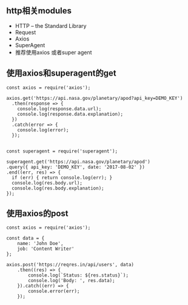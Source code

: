 ## http相关modules

- HTTP – the Standard Library
- Request
- Axios
- SuperAgent
- 推荐使用axios 或者super agent


## 使用axios和superagent的get
```
const axios = require('axios');

axios.get('https://api.nasa.gov/planetary/apod?api_key=DEMO_KEY')
  .then(response => {
    console.log(response.data.url);
    console.log(response.data.explanation);
  })
  .catch(error => {
    console.log(error);
  });


const superagent = require('superagent');

superagent.get('https://api.nasa.gov/planetary/apod')
.query({ api_key: 'DEMO_KEY', date: '2017-08-02' })
.end((err, res) => {
  if (err) { return console.log(err); }
  console.log(res.body.url);
  console.log(res.body.explanation);
});
```

## 使用axios的post
```
const axios = require('axios');

const data = {
    name: 'John Doe',
    job: 'Content Writer'
};

axios.post('https://reqres.in/api/users', data)
    .then((res) => {
        console.log(`Status: ${res.status}`);
        console.log('Body: ', res.data);
    }).catch((err) => {
        console.error(err);
    });
    
```
